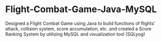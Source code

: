 # Flight-Combat-Game-Java-MySQL
Designed a Flight Combat Game using Java to build functions of flights’ attack, collision system, score accumulation, etc. and created a Score Ranking System by utilizing MySQL and visualization tool (SQLyog)
